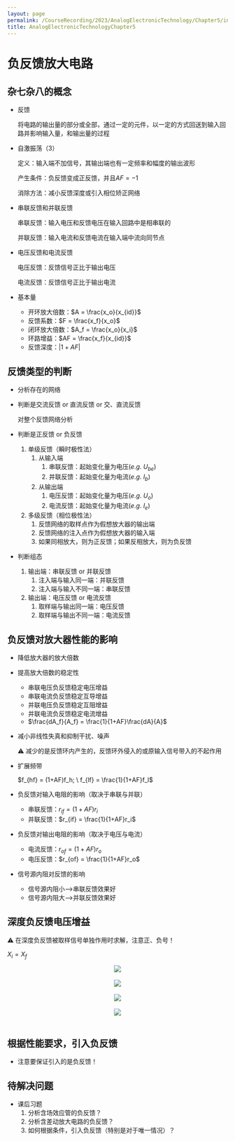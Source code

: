 ```yaml
---
layout: page
permalink: /CourseRecording/2023/AnalogElectronicTechnology/Chapter5/index.html
title: AnalogElectronicTechnologyChapter5
---
```


# 负反馈放大电路

## 杂七杂八的概念

- 反馈
    
    将电路的输出量的部分或全部，通过一定的元件，以一定的方式回送到输入回路并影响输入量，和输出量的过程
    
- 自激振荡（3）
    
    定义：输入端不加信号，其输出端也有一定频率和幅度的输出波形
    
    产生条件：负反馈变成正反馈，并且$AF = -1$
    
    消除方法：减小反馈深度或引入相位矫正网络
    
- 串联反馈和并联反馈
    
    串联反馈：输入电压和反馈电压在输入回路中是相串联的
    
    并联反馈：输入电流和反馈电流在输入端中流向同节点
    
- 电压反馈和电流反馈
    
    电压反馈：反馈信号正比于输出电压
    
    电流反馈：反馈信号正比于输出电流
    
- 基本量
    - 开环放大倍数：$A = \frac{x_o}{x_{id}}$
    - 反馈系数：$F = \frac{x_f}{x_o}$
    - 闭环放大倍数：$A_f = \frac{x_o}{x_i}$
    - 环路增益：$AF = \frac{x_f}{x_{id}}$
    - 反馈深度：$\lvert 1 + AF\rvert$

## 反馈类型的判断

- 分析存在的网络
- 判断是交流反馈 or 直流反馈 or 交、直流反馈
    
    对整个反馈网络分析
    
- 判断是正反馈 or 负反馈
    1. 单级反馈（瞬时极性法）
        1. 从输入端
            1. 串联反馈：起始变化量为电压$(e.g.\ U_{be})$
            2. 并联反馈：起始变化量为电流$(e.g.\ I_b)$
        2. 从输出端
            1. 电压反馈：起始变化量为电压$(e.g.\ U_o)$
            2. 电流反馈：起始变化量为电流$(e.g.\ I_e )$
    2. 多级反馈（相位极性法）
        1. 反馈网络的取样点作为假想放大器的输出端
        2. 反馈网络的注入点作为假想放大器的输入端
        3. 如果同相放大，则为正反馈；如果反相放大，则为负反馈
- 判断组态
    1. 输出端：串联反馈 or 并联反馈
        1. 注入端与输入同一端：并联反馈
        2. 注入端与输入不同一端：串联反馈
    2. 输出端：电压反馈 or 电流反馈
        1. 取样端与输出同一端：电压反馈
        2. 取样端与输出不同一端：电流反馈

## 负反馈对放大器性能的影响

- 降低放大器的放大倍数
- 提高放大倍数的稳定性
    - 串联电压负反馈稳定电压增益
    - 串联电流负反馈稳定互导增益
    - 并联电压负反馈稳定互阻增益
    - 并联电流负反馈稳定电流增益
    - $\frac{dA_f}{A_f} = \frac{1}{1+AF}\frac{dA}{A}$
- 减小非线性失真和抑制干扰、噪声
    
    <aside>
    ⚠️ 减少的是反馈环内产生的，反馈环外侵入的或原输入信号带入的不起作用
    
    </aside>
    
- 扩展频带
    
    $f_{hf} = (1+AF)f_h; \ f_{lf} = \frac{1}{1+AF}f_l$
    
- 负反馈对输入电阻的影响（取决于串联与并联）
    - 串联反馈：$r_{if} = (1+AF)r_i$
    - 并联反馈：$r_{if} = \frac{1}{1+AF}r_i$
- 负反馈对输出电阻的影响（取决于电压与电流）
    - 电流反馈：$r_{of} = (1+AF)r_o$
    - 电压反馈：$r_{of} = \frac{1}{1+AF}r_o$
- 信号源内阻对反馈的影响
    - 信号源内阻小——>串联反馈效果好
    - 信号源内阻大——>并联反馈效果好

## 深度负反馈电压增益

<aside>
⚠️ 在深度负反馈被取样信号单独作用时求解，注意正、负号！

</aside>

$X_i = X_f$

<div style="display: flex; justify-content: center;">
  <img src="https://cryoushiwo.oss-cn-hangzhou.aliyuncs.com/course-recording/202409072158185.png" style="max-width: 80%; height: auto;">
</div><br>

<div style="display: flex; justify-content: center;">
  <img src="https://cryoushiwo.oss-cn-hangzhou.aliyuncs.com/course-recording/202409072158837.png" style="max-width: 80%; height: auto;">
</div><br>

<div style="display: flex; justify-content: center;">
  <img src="https://cryoushiwo.oss-cn-hangzhou.aliyuncs.com/course-recording/202409072158981.png" style="max-width: 80%; height: auto;">
</div><br>

<div style="display: flex; justify-content: center;">
  <img src="https://cryoushiwo.oss-cn-hangzhou.aliyuncs.com/course-recording/202409072158358.png" style="max-width: 80%; height: auto;">
</div><br>

## 根据性能要求，引入负反馈

- 注意要保证引入的是负反馈！

## 待解决问题

- 课后习题
    1. 分析含场效应管的负反馈？
    2. 分析含差动放大电路的负反馈？
    3. 如何根据条件，引入负反馈（特别是对于唯一情况）？